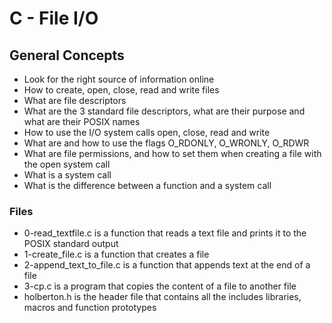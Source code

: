 # C - File I/O
## General Concepts
+ Look for the right source of information online
+ How to create, open, close, read and write files
+ What are file descriptors
+ What are the 3 standard file descriptors, what are their purpose and what are their POSIX names
+ How to use the I/O system calls open, close, read and write
+ What are and how to use the flags O_RDONLY, O_WRONLY, O_RDWR
+ What are file permissions, and how to set them when creating a file with the open system call
+ What is a system call
+ What is the difference between a function and a system call

### Files
+ 0-read_textfile.c is a function that reads a text file and prints it to the POSIX standard output
+ 1-create_file.c is a function that creates a file
+ 2-append_text_to_file.c is a function that appends text at the end of a file
+ 3-cp.c is a program that copies the content of a file to another file
+ holberton.h is the header file that contains all the includes libraries, macros and function prototypes
